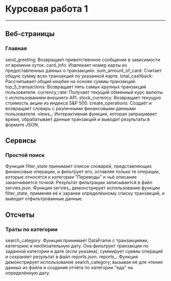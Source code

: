 # Курсовая работа 1
________________________________________________________________

## Веб-страницы
### Главная
send_greeting: Возвращает приветственное сообщение в зависимости от времени суток.
card_info: Извлекает номер карты из предоставленных данных о транзакциях.
sum_amount_of_card: Считает общую сумму всех транзакций по указанной карте.
total_cashback: Рассчитывает общий кешбек на основе суммы транзакций.
top_5_transactions: Возвращает пять самых крупных транзакций пользователя.
currency_rate: Получает текущий обменный курс валюты с использованием внешнего API.
stock_currency: Возвращает текущую стоимость акции из индекса S&P 500.
create_operations: Создаёт и возвращает словарь с различными финансовыми данными пользователя.
views_: Интерактивная функция, которая запрашивает время, обрабатывает данные транзакций и выводит результаты в формате JSON.
## Сервисы
### Простой поиск
Функция filter_state принимает список словарей, представляющих финансовые операции, и фильтрует его, оставляя только те операции, которые относятся к категории "Переводы" и чьё описание заканчивается точкой. Результат фильтрации записывается в файл servies.json.
Функция servies_ демонстрирует использование функции filter_state, применяя её к заранее определённому списку транзакций, и выводит отфильтрованные данные.
## Отсчеты
### Траты по категории
search_category: Функция принимает DataFrame с транзакциями, категорию и необязательную дату. Она фильтрует транзакции по заданной категории и дате (если указана), суммирует суммы операций и сохраняет результат в файл reports.json.
reports_: Функция демонстрирует использование search_category, вызывая её для чтения данных из файла и создания отчёта по категории "еда" на определённую дату.